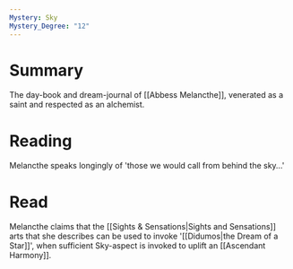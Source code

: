 ```yaml
---
Mystery: Sky
Mystery_Degree: "12"
---
```

# Summary
The day-book and dream-journal of [[Abbess Melancthe]], venerated as a saint and respected as an alchemist.
# Reading
Melancthe speaks longingly of 'those we would call from behind the sky…'
# Read
Melancthe claims that the [[Sights & Sensations|Sights and Sensations]] arts that she describes can be used to invoke '[[Didumos|the Dream of a Star]]', when sufficient Sky-aspect is invoked to uplift an [[Ascendant Harmony]].
